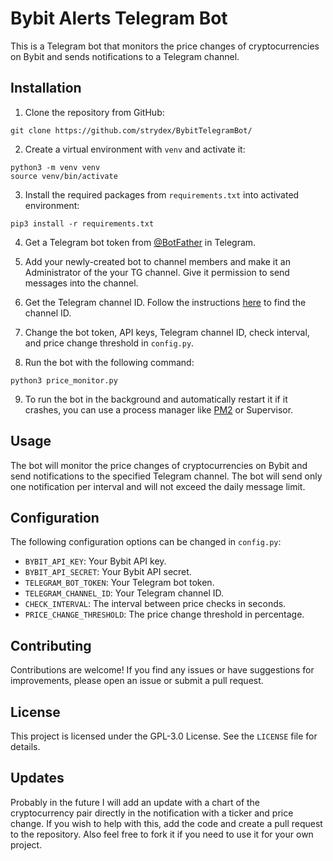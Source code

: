 # Bybit Alerts Telegram Bot

This is a Telegram bot that monitors the price changes of cryptocurrencies on Bybit and sends notifications to a Telegram channel.

## Installation

1. Clone the repository from GitHub:

```
git clone https://github.com/strydex/BybitTelegramBot/
```

2. Create a virtual environment with `venv` and activate it:

```
python3 -m venv venv
source venv/bin/activate
```

3. Install the required packages from `requirements.txt` into activated environment:

```
pip3 install -r requirements.txt
```

4. Get a Telegram bot token from [@BotFather](https://telegram.me/BotFather) in Telegram.
   
5. Add your newly-created bot to channel members and make it an Administrator of the your TG channel. Give it permission to send messages into the channel.

6. Get the Telegram channel ID. Follow the instructions [here](https://support.autochartist.com/en/knowledgebase/article/how-to-find-the-channel-id-of-your-telegram-channel) to find the channel ID.

7. Change the bot token, API keys, Telegram channel ID, check interval, and price change threshold in `config.py`.

8. Run the bot with the following command:

```
python3 price_monitor.py
```

9. To run the bot in the background and automatically restart it if it crashes, you can use a process manager like [PM2](https://pm2.io/blog/2018/09/19/Manage-Python-Processes) or Supervisor.

## Usage

The bot will monitor the price changes of cryptocurrencies on Bybit and send notifications to the specified Telegram channel. The bot will send only one notification per interval and will not exceed the daily message limit.

## Configuration

The following configuration options can be changed in `config.py`:

- `BYBIT_API_KEY`: Your Bybit API key.
- `BYBIT_API_SECRET`: Your Bybit API secret.
- `TELEGRAM_BOT_TOKEN`: Your Telegram bot token.
- `TELEGRAM_CHANNEL_ID`: Your Telegram channel ID.
- `CHECK_INTERVAL`: The interval between price checks in seconds.
- `PRICE_CHANGE_THRESHOLD`: The price change threshold in percentage.

## Contributing

Contributions are welcome! If you find any issues or have suggestions for improvements, please open an issue or submit a pull request.

## License

This project is licensed under the GPL-3.0 License. See the `LICENSE` file for details.

## Updates

Probably in the future I will add an update with a chart of the cryptocurrency pair directly in the notification with a ticker and price change. If you wish to help with this, add the code and create a pull request to the repository. Also feel free to fork it if you need to use it for your own project.
